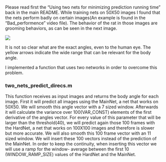 Please read first the “Using two nets for minimizing prediction running time” back in the main README.
While training nets on 50X50 images I found that the nets perform badly on certain images(An example is found in the “Bad_performence” video file).
The behavior of the rat in those images are grooming behaviors, as can be seen in the next image. 

<img src="https://github.com/tamirscherf/Rat_features_extraction/blob/master/visualization/Grooming_behavior.png">

It is not so clear what are the exact angles, even to the human eye. The yellow arrows indicate the wide range that can be relevant for
the body angle.

I implemented a function that uses two networks in order to overcome this problem.

### two_nets_predict_direcs.m
This function receives as input images and returns the body angle for each image.
First it will predict all images using the MainNet, a net that works on 50X50. We will smooth this angle vector with a 7 sized window.
Afterwards it will calculate the variance over 100(VAR_CONST) elements of the first derivative of the angles vector. For every value of
this parameter that will be larger than the threshold(40), we will predict again those 100 frames with the HardNet, a net that works on
100X100 images and therefore is slower but more accurate. We will also smooth this 100 frame vector with an 11 sized window. We will
insert these 100 vectors instead of the prediction of the MainNet. In order to keep the continuity, when inserting this vector we will
use a ramp for the window- average between the first 10 (WINDOW_RAMP_SIZE) values of the HardNet and the MainNet.
